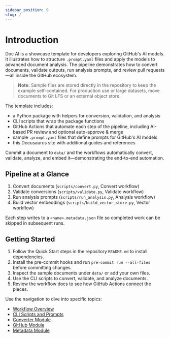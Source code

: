 ```yaml
---
sidebar_position: 0
slug: /
---
```


# Introduction

Doc AI is a showcase template for developers exploring GitHub's AI models. It illustrates how to structure `.prompt.yaml` files and apply the models to advanced document analysis. The pipeline demonstrates how to convert documents, validate outputs, run analysis prompts, and review pull requests—all inside the GitHub ecosystem.

> **Note:** Sample files are stored directly in the repository to keep the example self-contained. For production use or large datasets, move documents to Git LFS or an external object store.

The template includes:

- a Python package with helpers for conversion, validation, and analysis
- CLI scripts that wrap the package functions
- GitHub Actions that automate each step of the pipeline, including AI-based PR review and optional auto-approve & merge
- sample `.prompt.yaml` files that define prompts for GitHub's AI models
- this Docusaurus site with additional guides and references

Commit a document to `data/` and the workflows automatically convert, validate, analyze, and embed it—demonstrating the end-to-end automation.

## Pipeline at a Glance

1. Convert documents (`scripts/convert.py`, Convert workflow)
2. Validate conversions (`scripts/validate.py`, Validate workflow)
3. Run analysis prompts (`scripts/run_analysis.py`, Analysis workflow)
4. Build vector embeddings (`scripts/build_vector_store.py`, Vector workflow)

Each step writes to a `<name>.metadata.json` file so completed work can be skipped in subsequent runs.

## Getting Started

1. Follow the Quick Start steps in the repository `README.md` to install dependencies.
2. Install the pre-commit hooks and run `pre-commit run --all-files` before committing changes.
3. Inspect the sample documents under `data/` or add your own files.
4. Use the CLI scripts to convert, validate, and analyze documents.
5. Review the workflow docs to see how GitHub Actions connect the pieces.

Use the navigation to dive into specific topics:

- [Workflow Overview](guides/workflows)
- [CLI Scripts and Prompts](guides/scripts-and-prompts)
- [Converter Module](doc_ai/converter)
- [GitHub Module](doc_ai/github)
- [Metadata Module](doc_ai/metadata)
